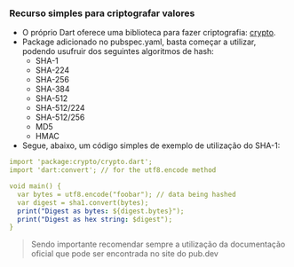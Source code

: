 ### Recurso simples para criptografar valores  

- O próprio Dart oferece uma biblioteca para fazer criptografia: [crypto](https://pub.dev/packages/crypto).
- Package adicionado no pubspec.yaml, basta começar a utilizar, podendo usufruir dos seguintes algoritmos de hash:
  - SHA-1
  - SHA-224
  - SHA-256
  - SHA-384
  - SHA-512
  - SHA-512/224
  - SHA-512/256
  - MD5
  - HMAC
- Segue, abaixo, um código simples de exemplo de utilização do SHA-1:
```yaml
import 'package:crypto/crypto.dart';
import 'dart:convert'; // for the utf8.encode method

void main() {
  var bytes = utf8.encode("foobar"); // data being hashed
  var digest = sha1.convert(bytes);
  print("Digest as bytes: ${digest.bytes}");
  print("Digest as hex string: $digest");
}
```

> Sendo importante recomendar sempre a utilização da documentação oficial que pode ser encontrada no site do pub.dev

